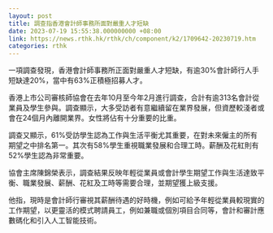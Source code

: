 ```yaml
---
layout: post
title: 調查指香港會計師事務所面對嚴重人才短缺
date: 2023-07-19 15:55:38.000000000 +08:00
link: https://news.rthk.hk/rthk/ch/component/k2/1709642-20230719.htm
categories: rthk
---
```


一項調查發現，香港會計師事務所正面對嚴重人才短缺，有逾30%會計師行人手短缺達20%，當中有63%正積極招募人才。

香港上市公司審核師協會在去年10月至今年2月進行調查，合計有逾313名會計從業員及學生參與。調查顯示，大多受訪者有意繼續留在業界發展，但資歷較淺者或會在24個月內離開業界。女性將佔有十分重要的比重。

調查又顯示，61%受訪學生認為工作與生活平衡尤其重要，在對未來僱主的所有期望之中排名第一。其次有58%學生重視職業發展和合理工時。薪酬及花紅則有52%學生認為非常重要。

協會主席陳錦榮表示，調查結果反映年輕從業員或會計學生期望工作與生活達致平衡、職業發展、薪酬、花紅及工時等需要合理，並期望獲上級支援。

他指，現時是會計師行審視其薪酬待遇的好時機，例如可給予年輕從業員較現實的工作期望，以更靈活的模式聘請員工，例如兼職或個別項目合同等，會計和審計應數碼化和引入人工智能技術。
